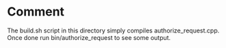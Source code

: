 # Comment

The build.sh script in this directory simply compiles authorize_request.cpp. Once
done run bin/authorize_request to see some output.
